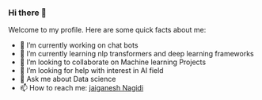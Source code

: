 ### Hi there 👋

<!--
**jaigane6387/jaigane6387** is a ✨ _special_ ✨ repository because its `README.md` (this file) appears on your GitHub profile. -->


Welcome to my profile. Here are some quick facts about me:

- 🔭 I’m currently working on chat bots
- 🌱 I’m currently learning nlp transformers and deep learning frameworks
- 👯 I’m looking to collaborate on Machine learning Projects
- 🤔 I’m looking for help with interest in AI field
- 💬 Ask me about Data science
- 📫 How to reach me: <a href="https://www.linkedin.com/in/jaiganesh-nagidi-4205a4181/">jaiganesh Nagidi</a>
